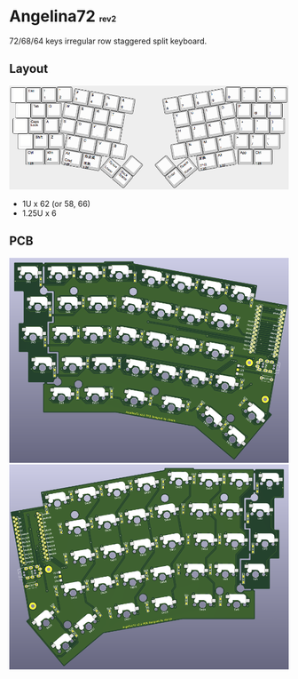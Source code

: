 # Angelina72 <span style="font-size: 50%">rev2</span>

72/68/64 keys irregular row staggered split keyboard.

## Layout

![layout](/_image/layout.png)

- 1U x 62 (or 58, 66)
- 1.25U x 6

## PCB

![pcb_front](/_image/pcb_front.png)
![pcb_back](/_image/pcb_back.png)
